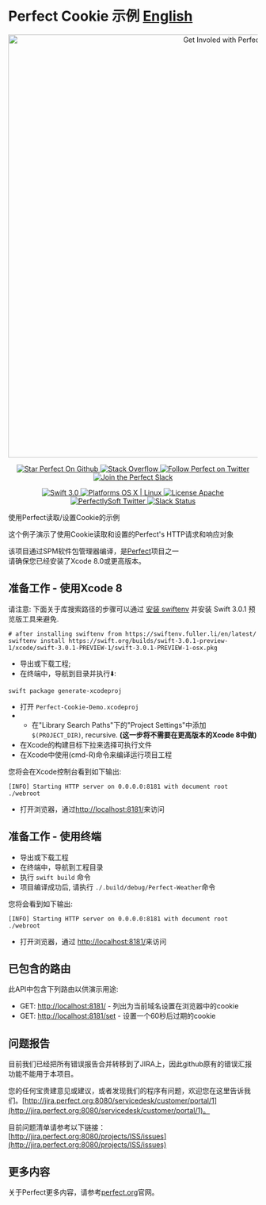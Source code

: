 # Perfect Cookie 示例 [English](README.md)

<p align="center">
    <a href="http://perfect.org/get-involved.html" target="_blank">
        <img src="http://perfect.org/assets/github/perfect_github_2_0_0.jpg" alt="Get Involed with Perfect!" width="854" />
    </a>
</p>

<p align="center">
    <a href="https://github.com/PerfectlySoft/Perfect" target="_blank">
        <img src="http://www.perfect.org/github/Perfect_GH_button_1_Star.jpg" alt="Star Perfect On Github" />
    </a>  
    <a href="http://stackoverflow.com/questions/tagged/perfect" target="_blank">
        <img src="http://www.perfect.org/github/perfect_gh_button_2_SO.jpg" alt="Stack Overflow" />
    </a>  
    <a href="https://twitter.com/perfectlysoft" target="_blank">
        <img src="http://www.perfect.org/github/Perfect_GH_button_3_twit.jpg" alt="Follow Perfect on Twitter" />
    </a>  
    <a href="http://perfect.ly" target="_blank">
        <img src="http://www.perfect.org/github/Perfect_GH_button_4_slack.jpg" alt="Join the Perfect Slack" />
    </a>
</p>

<p align="center">
    <a href="https://developer.apple.com/swift/" target="_blank">
        <img src="https://img.shields.io/badge/Swift-3.0-orange.svg?style=flat" alt="Swift 3.0">
    </a>
    <a href="https://developer.apple.com/swift/" target="_blank">
        <img src="https://img.shields.io/badge/Platforms-OS%20X%20%7C%20Linux%20-lightgray.svg?style=flat" alt="Platforms OS X | Linux">
    </a>
    <a href="http://perfect.org/licensing.html" target="_blank">
        <img src="https://img.shields.io/badge/License-Apache-lightgrey.svg?style=flat" alt="License Apache">
    </a>
    <a href="http://twitter.com/PerfectlySoft" target="_blank">
        <img src="https://img.shields.io/badge/Twitter-@PerfectlySoft-blue.svg?style=flat" alt="PerfectlySoft Twitter">
    </a>
    <a href="http://perfect.ly" target="_blank">
        <img src="http://perfect.ly/badge.svg" alt="Slack Status">
    </a>
</p>

使用Perfect读取/设置Cookie的示例

这个例子演示了使用Cookie读取和设置的Perfect's HTTP请求和响应对象

该项目通过SPM软件包管理器编译，是[Perfect](https://github.com/PerfectlySoft/Perfect)项目之一</br>
请确保您已经安装了Xcode 8.0或更高版本。

## 准备工作 - 使用Xcode 8

请注意: 下面关于库搜索路径的步骤可以通过 [安装 swiftenv](https://swiftenv.fuller.li/en/latest/) 并安装 Swift 3.0.1 预览版工具来避免.

```
# after installing swiftenv from https://swiftenv.fuller.li/en/latest/
swiftenv install https://swift.org/builds/swift-3.0.1-preview-1/xcode/swift-3.0.1-PREVIEW-1/swift-3.0.1-PREVIEW-1-osx.pkg
```

* 导出或下载工程;
* 在终端中，导航到目录并执行⬇️:

```
swift package generate-xcodeproj
```

* 打开 `Perfect-Cookie-Demo.xcodeproj`
* * 在"Library Search Paths"下的"Project Settings"中添加`$(PROJECT_DIR)`, recursive. **(这一步将不需要在更高版本的Xcode 8中做)**
* 在Xcode的构建目标下拉来选择可执行文件
* 在Xcode中使用(cmd-R)命令来编译运行项目工程

您将会在Xcode控制台看到如下输出:

```
[INFO] Starting HTTP server on 0.0.0.0:8181 with document root ./webroot
```

* 打开浏览器，通过[http://localhost:8181/](http://localhost:8181/)来访问
## 准备工作 - 使用终端

* 导出或下载工程
* 在终端中，导航到工程目录  
* 执行 `swift build` 命令
* 项目编译成功后, 请执行 `./.build/debug/Perfect-Weather`命令

您将会看到如下输出:

```
[INFO] Starting HTTP server on 0.0.0.0:8181 with document root ./webroot
```

* 打开浏览器，通过 [http://localhost:8181/](http://localhost:8181/)来访问

## 已包含的路由

此API中包含下列路由以供演示用途:

* GET: [http://localhost:8181/](http://localhost:8181/) - 列出为当前域名设置在浏览器中的cookie
* GET: [http://localhost:8181/set](http://localhost:8181/set) - 设置一个60秒后过期的cookie

## 问题报告

目前我们已经把所有错误报告合并转移到了JIRA上，因此github原有的错误汇报功能不能用于本项目。

您的任何宝贵建意见或建议，或者发现我们的程序有问题，欢迎您在这里告诉我们。[http://jira.perfect.org:8080/servicedesk/customer/portal/1](http://jira.perfect.org:8080/servicedesk/customer/portal/1)。

目前问题清单请参考以下链接： [http://jira.perfect.org:8080/projects/ISS/issues](http://jira.perfect.org:8080/projects/ISS/issues)



## 更多内容
关于Perfect更多内容，请参考[perfect.org](http://perfect.org)官网。
